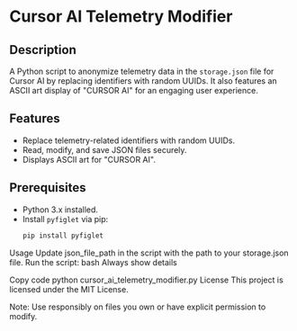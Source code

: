 # Cursor AI Telemetry Modifier

## Description
A Python script to anonymize telemetry data in the `storage.json` file for Cursor AI by replacing identifiers with random UUIDs. It also features an ASCII art display of "CURSOR AI" for an engaging user experience.

## Features
- Replace telemetry-related identifiers with random UUIDs.
- Read, modify, and save JSON files securely.
- Displays ASCII art for "CURSOR AI".

## Prerequisites
- Python 3.x installed.
- Install `pyfiglet` via pip:
  ```bash
  pip install pyfiglet
Usage
Update json_file_path in the script with the path to your storage.json file.
Run the script:
bash
Always show details

Copy code
python cursor_ai_telemetry_modifier.py
License
This project is licensed under the MIT License.

Note: Use responsibly on files you own or have explicit permission to modify.
